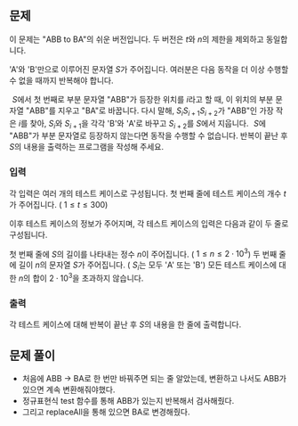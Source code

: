 ## 문제
이 문제는 "ABB to BA"의 쉬운 버전입니다. 두 버전은 
$t$와 
$n$의 제한을 제외하고 동일합니다.

'A'와 'B'만으로 이루어진 문자열 
$S$가 주어집니다. 여러분은 다음 동작을 더 이상 수행할 수 없을 때까지 반복해야 합니다.

 
$S$에서 첫 번째로 부분 문자열 "ABB"가 등장한 위치를 
$i$라고 할 때, 이 위치의 부분 문자열 "ABB"를 지우고 "BA"로 바꿉니다.
다시 말해, 
$S_iS_{i+1}S_{i+2}$가 "ABB"인 가장 작은 
$i$를 찾아, 
$S_i$와 
$S_{i+1}$을 각각 'B'와 'A'로 바꾸고 
$S_{i+2}$를 
$S$에서 지웁니다.
 
$S$에 "ABB"가 부분 문자열로 등장하지 않는다면 동작을 수행할 수 없습니다.
반복이 끝난 후 
$S$의 내용을 출력하는 프로그램을 작성해 주세요.

### 입력
각 입력은 여러 개의 테스트 케이스로 구성됩니다. 첫 번째 줄에 테스트 케이스의 개수 
$t$가 주어집니다. (
$1 \le t \le 300$)

이후 테스트 케이스의 정보가 주어지며, 각 테스트 케이스의 입력은 다음과 같이 두 줄로 구성됩니다.

첫 번째 줄에 
$S$의 길이를 나타내는 정수 
$n$이 주어집니다. (
$1 \le n \le 2\cdot 10^3$)
두 번째 줄에 길이 
$n$의 문자열 
$S$가 주어집니다. (
$S_i$는 모두 'A' 또는 'B')
모든 테스트 케이스에 대한 
$n$의 합이 
$2\cdot 10^3$을 초과하지 않습니다.

### 출력
각 테스트 케이스에 대해 반복이 끝난 후 
$S$의 내용을 한 줄에 출력합니다.

## 문제 풀이
- 처음에 ABB -> BA로 한 번만 바꿔주면 되는 줄 알았는데, 변환하고 나서도 ABB가 있으면 계속 변환해줘야했다.
- 정규표현식 test 함수를 통해 ABB가 있는지 반복해서 검사해줬다.
- 그리고 replaceAll을 통해 있으면 BA로 변경해줬다.